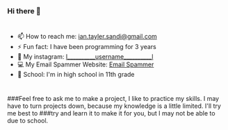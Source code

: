 ### Hi there 👋
#
- 📫 How to reach me: ian.tayler.sandi@gmail.com
- ⚡ Fun fact: I have been programming for 3 years
- 🤡 My instagram: [l__________username__________l](https://www.instagram.com/l__________username__________l/)
- 💻 My Email Spammer Website: [Email Spammer](https://faef-2600-1700-c3d0-89e0-00-30.ngrok.io/)
- 🏫 School: I'm in high school in 11th grade

#

###Feel free to ask me to make a project, I like to practice my skills. I may have to turn projects down, because my knowledge is a little limited. I'll try me best to ###try and learn it to make it for you, but I may not be able to due to school.
